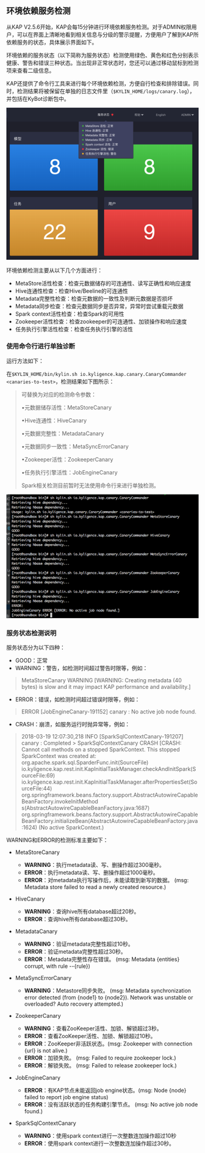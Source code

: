 ## 环境依赖服务检测

从KAP V2.5.6开始，KAP会每15分钟进行环境依赖服务检测。对于ADMIN权限用户，可以在界面上清晰地看到相关信息与分级的警示提醒，方便用户了解到KAP所依赖服务的状态，具体展示界面如下。

环境依赖的服务状态（以下简称为服务状态）检测使用绿色、黄色和红色分别表示健康、警告和错误三种状态。当出现非正常状态时，您还可以通过移动鼠标到检测项来查看二级信息。

KAP还提供了命令行工具来进行每个环境依赖检测，方便自行检查和排除错误。同时，检测结果将被保留在单独的日志文件里（`$KYLIN_HOME/logs/canary.log`），并包括在KyBot诊断包中。

![服务状态检测](images/service_status.cn.png)

环境依赖检测主要从以下几个方面进行：

* MetaStore活性检查：检查元数据储存的可连通性、读写正确性和响应速度
* Hive连通性检查：检查Hive/Beeline的可连通性
* Metadata完整性检查：检查元数据的一致性及判断元数据是否损坏
* Metadata同步检查：检查元数据同步是否异常，异常时尝试重载元数据
* Spark context活性检查：检查Spark的可用性
* Zookeeper活性检查：检查zookeeper的可连通性、加锁操作和响应速度
* 任务执行引擎活性检查：检查任务执行引擎的活性



### 使用命令行进行单独诊断

运行方法如下：

在`$KYLIN_HOME/bin/kylin.sh io.kyligence.kap.canary.CanaryCommander <canaries-to-test>`，检测结果如下图所示：

> <canaries-to-test>可替换为对应的检测命令参数：
>
> •元数据储存活性：MetaStoreCanary 
>
> •Hive连通性：HiveCanary
>
> •元数据完整性：MetadataCanary
>
> •元数据同步一致性：MetaSyncErrorCanary
>
> •Zookeeper活性：ZookeeperCanary
>
> •任务执行引擎活性：JobEngineCanary
>
> Spark相关检测目前暂时无法使用命令行来进行单独检测。

![使用命令行工具进行单独检测](images/canary.png)

### 服务状态检测说明

服务状态分为以下四种：

+ GOOD：正常
+ WARNING：警告，如检测时间超过警告时限等，例如：
> MetaStoreCanary WARNING [WARNING: Creating metadata (40 bytes) is slow and it may impact KAP performance and availability.]
+ ERROR：错误，如检测时间超过错误时限等，例如：
> ERROR [JobEngineCanary-191152] canary : No active job node found.
+ CRASH：崩溃，如服务运行时抛异常等，例如：
> 2018-03-19 12:07:30,218 INFO  [SparkSqlContextCanary-191207] canary : Completed > SparkSqlContextCanary CRASH [CRASH: Cannot call methods on a stopped SparkContext.
> This stopped SparkContext was created at:
> org.apache.spark.sql.SparderFunc.init(SourceFile)
> io.kyligence.kap.rest.init.KapInitialTaskManager.checkAndInitSpark(SourceFile:69)
> io.kyligence.kap.rest.init.KapInitialTaskManager.afterPropertiesSet(SourceFile:44)
> org.springframework.beans.factory.support.AbstractAutowireCapableBeanFactory.invokeInitMethod
>  s(AbstractAutowireCapableBeanFactory.java:1687)
> org.springframework.beans.factory.support.AbstractAutowireCapableBeanFactory.initializeBean(AbstractAutowireCapableBeanFactory.java:1624)
> (No active SparkContext.)

WARNING和ERROR的检测标准主要如下：
+ MetaStoreCanary
  - **WARNING**：执行metadata读、写、删操作超过300毫秒。
  - **ERROR**：执行metadata读、写、删操作超过1000毫秒。
  - **ERROR**：对metadata执行写操作后，未能读取到新写的数据。 (msg: Metadata store failed to read a newly created resource.)

+ HiveCanary
  - **WARNING**：查询hive所有database超过20秒。
  - **ERROR**：查询hive所有database超过30秒。

+ MetadataCanary
  - **WARNING**：验证metadata完整性超过10秒。
  - **ERROR**：验证metadata完整性超过30秒。
  - **ERROR**：Metadata完整性存在错误。 (msg: Metadata {entities} corrupt, with rule --{rule})

+ MetaSyncErrorCanary
  - **WARNING**：Metastore同步失败。 (msg: Metadata synchronization error detected (from {node1} to {node2}). Network was unstable or overloaded? Auto recovery attempted.)

+ ZookeeperCanary
  - **WARNING**：查看ZooKeeper活性、加锁、解锁超过3秒。
  - **ERROR**：查看ZooKeeper活性、加锁、解锁超过10秒。
  - **ERROR**：ZooKeeper非活跃状态。(msg: Zookeeper with connection {url} is not alive.)
  - **ERROR**：加锁失败。 (msg: Failed to require zookeeper lock.)
  - **ERROR**：解锁失败。 (msg: Failed to release zookeeper lock.)

+ JobEngineCanary
  - **ERROR**：有KAP节点未能返回job engine状态。(msg: Node {node} failed to report job engine status)
  - **ERROR**：没有活跃状态的任务构建引擎节点。 (msg: No active job node found.)

+ SparkSqlContextCanary
  - **WARNING**：使用spark context进行一次整数连加操作超过10秒
  - **ERROR**：使用spark context进行一次整数连加操作超过30秒。